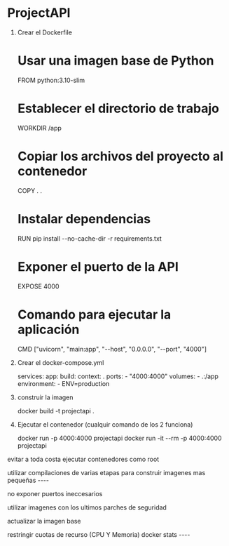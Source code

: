 # ProjectAPI


1. Crear el Dockerfile

    # Usar una imagen base de Python
    FROM python:3.10-slim

    # Establecer el directorio de trabajo
    WORKDIR /app

    # Copiar los archivos del proyecto al contenedor
    COPY . .

    # Instalar dependencias
    RUN pip install --no-cache-dir -r requirements.txt

    # Exponer el puerto de la API
    EXPOSE 4000

    # Comando para ejecutar la aplicación
    CMD ["uvicorn", "main:app", "--host", "0.0.0.0", "--port", "4000"]

2. Crear el docker-compose.yml

    services:
        app:
            build:
                context: .
            ports:
                - "4000:4000"
            volumes:
                - .:/app
            environment:
                - ENV=production

3. construir la imagen

    docker build -t projectapi .

4. Ejecutar el contenedor (cualquir comando de los 2 funciona)

    docker run -p 4000:4000 projectapi
    docker run -it --rm -p 4000:4000 projectapi






evitar a toda costa ejecutar contenedores como root

utilizar compilaciones de varias etapas para construir imagenes mas pequeñas ----

no exponer puertos ineccesarios

utilizar imagenes con los ultimos parches de seguridad

actualizar la imagen base

restringir cuotas de recurso (CPU Y Memoria) docker stats ----
